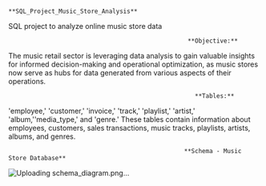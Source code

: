                                             **SQL_Project_Music_Store_Analysis**
SQL project to analyze online music store data

                                                      **Objective:**
The music retail sector is leveraging data analysis to gain valuable insights for informed decision-making and operational optimization, as music stores now serve as hubs for data generated from various aspects of their operations.

                                                        **Tables:**
'employee,' 'customer,' 'invoice,' 'track,' 'playlist,' 'artist,' 'album,''media_type,' and 'genre.' These tables contain information about employees, customers, sales transactions, music tracks, playlists, artists, albums, and genres.

                                                     **Schema - Music Store Database**
                                                     
![Uploading schema_diagram.png…]()
